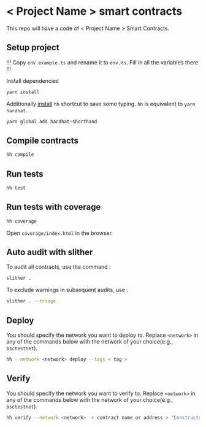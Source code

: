 # < Project Name > smart contracts

This repo will have a code of < Project Name > Smart Contracts.

## Setup project

!!! Copy `env.example.ts` and rename it to `env.ts`. Fill in all the variables there !!!

Install dependencies

```sh
yarn install
```

Additionally [install](https://hardhat.org/guides/shorthand.html) `hh` shortcut to save some typing.
`hh` is equivalent to `yarn hardhat`.

```sh
yarn global add hardhat-shorthand
```

## Compile contracts

```sh
hh compile
```

## Run tests

```sh
hh test
```

## Run tests with coverage

```sh
hh coverage
```

Open `coverage/index.html` in the browser.

## Auto audit with slither

To audit all contracts, use the command :

```sh
slither .
```

To exclude warnings in subsequent audits, use :

```sh
slither . --triage
```

## Deploy

You should specify the network you want to deploy to. Replace `<network>` in any of the commands below with
the network of your choice(e.g., `bsctestnet`).

```sh
hh --network <network> deploy --tags < tag > 
```

## Verify

You should specify the network you want to verify to. Replace `<network>` in any of the commands below with
the network of your choice(e.g., `bsctestnet`).

```sh
hh verify --network <network>  < contract name or address > "Constructor argument 1" "Argument 2"
```
